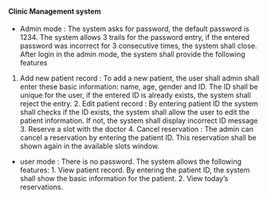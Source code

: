 #### Clinic Management system
- Admin mode : The system asks for password, the default password is 1234. The system allows 3 trails for the password entry, if the entered password was incorrect for 3 consecutive times, the system shall close. After login in the admin mode, the system shall provide the following features
1. Add new patient record : To add a new patient, the user shall admin shall enter these basic information: name, age, gender and ID. The ID shall be unique for the user, if the entered ID is already exists, the system shall reject the entry.
              2. Edit patient record : By entering patient ID the system shall checks if the ID exists, the system shall allow the user to edit the patient information. If not, the system shall display incorrect ID message
              3. Reserve a slot with the doctor
              4. Cancel reservation : The admin can cancel a reservation by entering the patient ID. This reservation shall be shown again in the available slots window.
- user mode : There is no password. The system allows the following features: 
              1. View patient record. By entering the patient ID, the system shall show the basic information for the patient. 
              2. View today’s reservations.
